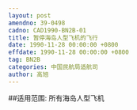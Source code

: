 ```yaml
---
layout: post
amendno: 39-0498
cadno: CAD1990-BN2B-01
title: 暂停海岛人型飞机的飞行
date: 1990-11-28 00:00:00 +0800
effdate: 1990-11-28 00:00:00 +0800
tag: BN2B
categories: 中国民航局适航司
author: 高旭
---
```


##适用范围:
所有海岛人型飞机

